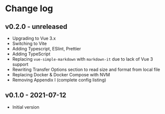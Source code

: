 # Change log

## v0.2.0 - unreleased

- Upgrading to Vue 3.x
- Switching to Vite
- Adding Typescript, ESlint, Prettier
- Adding TypeScript
- Replacing `vue-simple-markdown` with `markdown-it` due to lack of Vue 3 support
- Rewriting Transfer Options section to read size and format from local file
- Replacing Docker & Docker Compose with NVM
- Removing Appendix I (complete config listing)

## v0.1.0 - 2021-07-12 

- Initial version